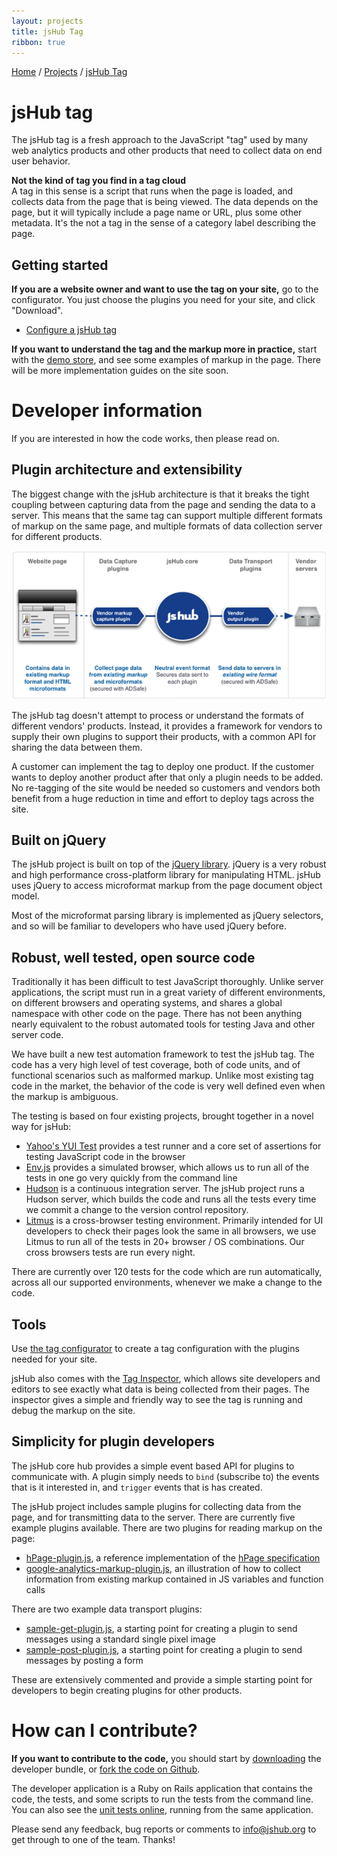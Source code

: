 ```yaml
---
layout: projects
title: jsHub Tag 
ribbon: true
---
```


<p class="path noprint">
  <a class="pathentry" href="/">Home</a> 
  <span class="pathentry sep">/</span>
  <a class="pathentry" href="/projects">Projects</a> 
  <span class="pathentry sep">/</span>
  <a class="pathentry" href="/projects/jshub">jsHub Tag</a> 
  <br style="clear: both" />
</p>


# jsHub tag #

The jsHub tag is a fresh approach to the JavaScript "tag" used by many web analytics products and other products that need to collect data on end user behavior.

**Not the kind of tag you find in a tag cloud** <br/>
A tag in this sense is a script that runs when the page is loaded, and collects data from the page that is being viewed. The data depends on the page, but it will typically include a page name or URL, plus some other metadata. It's the not a tag in the sense of a category label describing the page.

## Getting started ##

**If you are a website owner and want to use the tag on your site,** go to the configurator. You just choose the plugins you need for your site, and click "Download".

 * [Configure a jsHub tag](/configurator/)

**If you want to understand the tag and the markup more in practice,** start with the [demo store](/retail/), and see some examples of markup in the page. There will be more implementation guides on the site soon.

# Developer information #
If you are interested in how the code works, then please read on.

## Plugin architecture and extensibility ##
The biggest change with the jsHub architecture is that it breaks the tight coupling between capturing data from the page and sending the data to a server. This means that the same tag can support multiple different formats of markup on the same page, and multiple formats of data collection server for different products. 

![jsHub plugin architecture](/images/jshub/jsHub_plugin_architecture.png)

The jsHub tag doesn't attempt to process or understand the formats of different vendors' products. Instead, it provides a framework for vendors to supply their own plugins to support their products, with a common API for sharing the data between them.

A customer can implement the tag to deploy one product. If the customer wants to deploy another product after that only a plugin needs to be added. No re-tagging of the site would be needed so customers and vendors both benefit from a huge reduction in time and effort to deploy tags across the site.

## Built on jQuery ##
The jsHub project is built on top of the [jQuery library](http://jquery.com/). jQuery is a very robust and high performance cross-platform library for manipulating HTML. jsHub uses jQuery to access microformat markup from the page document object model.

Most of the microformat parsing library is implemented as jQuery selectors, and so will be familiar to developers who have used jQuery before.

## Robust, well tested, open source code ##
Traditionally it has been difficult to test JavaScript thoroughly. Unlike server applications, the script must run in a great variety of different environments, on different browsers and operating systems, and shares a global namespace with other code on the page. There has not been anything nearly equivalent to the robust automated tools for testing Java and other server code.

We have built a new test automation framework to test the jsHub tag. The code has a very high level of test coverage, both of code units, and of functional scenarios such as malformed markup. Unlike most existing tag code in the market, the behavior of the code is very well defined even when the markup is ambiguous.

The testing is based on four existing projects, brought together in a novel way for jsHub:
 * [Yahoo's YUI Test](http://developer.yahoo.com/yui/3/yuitest/) provides a test runner and a core set of assertions for testing JavaScript code in the browser
 * [Env.js](http://github.com/thatcher/env-js/tree/master) provides a simulated browser, which allows us to run all of the tests in one go very quickly from the command line
 * [Hudson](https://hudson.dev.java.net/) is a continuous integration server. The jsHub project runs a Hudson server, which builds the code and runs all the tests every time we commit a change to the version control repository.
 * [Litmus](http://litmusapp.com/) is a cross-browser testing environment. Primarily intended for UI developers to check their pages look the same in all browsers, we use Litmus to run all of the tests in 20+ browser / OS combinations. Our cross browsers tests are run every night.

There are currently over 120 tests for the code which are run automatically, across all our supported environments, whenever we make a change to the code. 

## Tools ##
Use [the tag configurator](/configurator/) to create a tag configuration with the plugins needed for your site.

jsHub also comes with the [Tag Inspector](/projects/inspector/), which allows site developers and editors to see exactly what data is being collected from their pages. The inspector gives a simple and friendly way to see the tag is running and debug the markup on the site. 

## Simplicity for plugin developers ##
The jsHub core hub provides a simple event based API for plugins to communicate with. A plugin simply needs to `bind` (subscribe to) the events that is it interested in, and `trigger` events that is has created.

The jsHub project includes sample plugins for collecting data from the page, and for transmitting data to the server. There are currently five example plugins available. There are two plugins for reading markup on the page:
 * [hPage-plugin.js](https://github.com/jshub/jshub-core/blob/master/app/javascripts/data-capture/hPage-plugin.js), a reference implementation of the [hPage specification](/hPage/)
 * [google-analytics-markup-plugin.js](https://github.com/jshub/jshub-core/blob/master/app/javascripts/data-capture/google-analytics-markup-plugin.js), an illustration of how to collect information from existing markup contained in JS variables and function calls

There are two example data transport plugins:
 * [sample-get-plugin.js](https://github.com/jshub/jshub-core/blob/master/app/javascripts/data-transport/sample-get-plugin.js), a starting point for creating a plugin to send messages using a standard single pixel image
 * [sample-post-plugin.js](https://github.com/jshub/jshub-core/blob/master/app/javascripts/data-transport/sample-post-plugin.js), a starting point for creating a plugin to send messages by posting a form

These are extensively commented and provide a simple starting point for developers to begin creating plugins for other products.

# How can I contribute? #

**If you want to contribute to the code,** you should start by [downloading](http://github.com/jshub/jshub-core/downloads/) the developer bundle, or [fork the code on Github](http://github.com/jshub/jshub-core/tree/master).

The developer application is a Ruby on Rails application that contains the code, the tests, and some scripts to run the tests from the command line. You can also see the [unit tests online](/core/), running from the same application.

Please send any feedback, bug reports or comments to <info@jshub.org> to get through to one of the team. Thanks!
